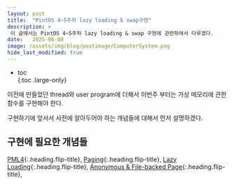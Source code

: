 ```yaml
---
layout: post
title:  "PintOS 4~5주차 lazy loading & swap구현"
description: >
 이 글에서는 PintOS 4~5주차 lazy loading & swap 구현에 관련하여서 다루겠다.
date:   2025-06-08
image: /assets/img/blog/postimage/ComputerSystem.png
hide_last_modified: true
---
```


* toc  
{:toc .large-only}

이전에 만들었던 thread와 user program에 더해서 이번주 부터는 가상 메모리에 관한 함수를 구현해야 한다.

구현하기에 앞서서 사전에 알아두어야 하는 개념들에 대해서 먼저 설명하겠다.

## 구현에 필요한 개념들

[PML4](../../computersystem/pml4){:.heading.flip-title}, [Paging](../../computersystem/paging){:.heading.flip-title}, [Lazy Loading](../../computersystem/lazy-loading){:.heading.flip-title}, [Anonymous & File-backed Page](../../computersystem/anon-file){:.heading.flip-title}, 
